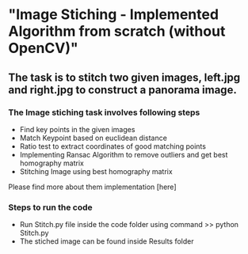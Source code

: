 # **"Image Stiching - Implemented Algorithm from scratch (without OpenCV)"**

## The task is to stitch two given images, left.jpg and right.jpg to construct a panorama image.

### The Image stiching task involves following steps

* Find key points in the given images
* Match Keypoint based on euclidean distance
* Ratio test to extract coordinates of good matching points
* Implementing Ransac Algorithm to remove outliers and get best homography matrix
* Stitching Image using best homography matrix

Please find more about them implementation [here]

### Steps to run the code

* Run Stitch.py file inside the code folder using command >> python Stitch.py
* The stiched image can be found inside Results folder